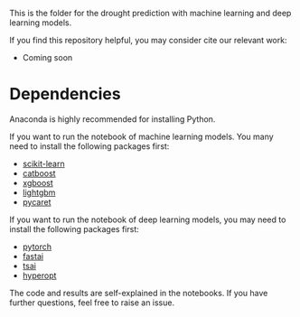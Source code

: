 This is the folder for the drought prediction with machine learning and deep learning models.

If you find this repository helpful, you may consider cite our relevant work:
* Coming soon

# Dependencies
Anaconda is highly recommended for installing Python.

If you want to run the notebook of machine learning models. You many need to install the following packages first:
* [scikit-learn](https://scikit-learn.org/)
* [catboost](https://catboost.ai/)
* [xgboost](https://xgboost.readthedocs.io/)
* [lightgbm](https://lightgbm.readthedocs.io/)
* [pycaret](https://pycaret.org/)

If you want to run the notebook of deep learning models, you may need to install the following packages first:
* [pytorch](https://pytorch.org/)
* [fastai](https://www.fast.ai/)
* [tsai](https://timeseriesai.github.io/tsai/)
* [hyperopt](http://hyperopt.github.io/hyperopt/)

The code and results are self-explained in the notebooks. If you have further questions, feel free to raise an issue.
